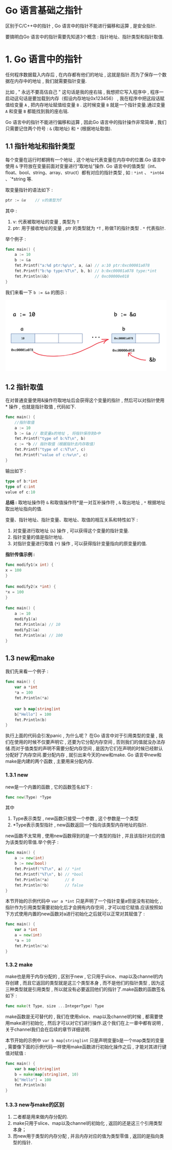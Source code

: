 # Go 语言基础之指针

区别于C/C++中的指针 , Go 语言中的指针不能进行偏移和运算 , 是安全指针.

要搞明白Go 语言中的指针需要先知道3个概念 : 指针地址、指针类型和指针取值.

# 1. Go 语言中的指针
任何程序数据载入内存后 , 在内存都有他们的地址 , 这就是指针.而为了保存一个数据在内存中的地址 , 我们就需要指针变量.

比如 , " 永远不要高估自己 " 这句话是我的座右铭 , 我想把它写入程序中 , 程序一启动这句话是要加载到内存（假设内存地址0x123456） , 我在程序中把这段话赋值给变量 `A`  , 把内存地址赋值给变量 `B` . 这时候变量 `B` 就是一个指针变量.通过变量 `A` 和变量 `B` 都能找到我的座右铭.

Go 语言中的指针不能进行偏移和运算 , 因此Go 语言中的指针操作非常简单 , 我们只需要记住两个符号 : `&` (取地址) 和 `*` (根据地址取值).

## 1.1 指针地址和指针类型
每个变量在运行时都拥有一个地址 , 这个地址代表变量在内存中的位置.Go 语言中使用 `&` 字符放在变量前面对变量进行“取地址”操作. Go 语言中的值类型（int、float、bool、string、array、struct）都有对应的指针类型 , 如 : `*int` 、 `*int64` 、`*string 等.

取变量指针的语法如下 : 

```go
ptr := &v    // v的类型为T
```

其中 :
1. v: 代表被取地址的变量 , 类型为 `T`
2. ptr: 用于接收地址的变量 , ptr 的类型就为 `*T` , 称做T的指针类型 . `*` 代表指针.

举个例子 : 

```go
func main() {
    a := 10
    b := &a
    fmt.Printf("a:%d ptr:%p\n", a, &a) // a:10 ptr:0xc00001a078
    fmt.Printf("b:%p type:%T\n", b, b) // b:0xc00001a078 type:*int
    fmt.Println(&b)                    // 0xc00000e018
}
```

我们来看一下 `b := &a` 的图示 : 

![Images/取变量地址图示.png](Images/取变量地址图示.png)

## 1.2 指针取值
在对普通变量使用&操作符取地址后会获得这个变量的指针 , 然后可以对指针使用 * 操作 , 也就是指针取值 , 代码如下.

```go
func main() {
    //指针取值
    a := 10
    b := &a // 取变量a的地址 , 将指针保存到b中
    fmt.Printf("type of b:%T\n", b)
    c := *b // 指针取值（根据指针去内存取值）
    fmt.Printf("type of c:%T\n", c)
    fmt.Printf("value of c:%v\n", c)
}
```

输出如下 : 

```go
type of b:*int
type of c:int
value of c:10
```

**总结 :**  取地址操作符 `&` 和取值操作符*是一对互补操作符 , `&` 取出地址 , `*` 根据地址取出地址指向的值.

变量、指针地址、指针变量、取地址、取值的相互关系和特性如下 : 

1. 对变量进行取地址 (`&`) 操作 , 可以获得这个变量的指针变量.
2. 指针变量的值是指针地址.
3. 对指针变量进行取值 (`*`) 操作 , 可以获得指针变量指向的原变量的值.

**指针传值示例 :** 

```go
func modify1(x int) {
x = 100
}

func modify2(x *int) {
*x = 100
}

func main() {
    a := 10
    modify1(a)
    fmt.Println(a) // 10
    modify2(&a)
    fmt.Println(a) // 100
}
```

## 1.3 new和make
我们先来看一个例子 : 

```go
func main() {
    var a *int
    *a = 100
    fmt.Println(*a)

	var b map[string]int
	b["Hello"] = 100
	fmt.Println(b)
}
```

执行上面的代码会引发panic , 为什么呢？ 在Go 语言中对于引用类型的变量 , 我们在使用的时候不仅要声明它 , 还要为它分配内存空间 , 否则我们的值就没办法存储.而对于值类型的声明不需要分配内存空间 , 是因为它们在声明的时候已经默认分配好了内存空间.要分配内存 , 就引出来今天的new和make. Go 语言中new和make是内建的两个函数 , 主要用来分配内存.

### 1.3.1 new
new是一个内置的函数 , 它的函数签名如下 : 

```go
func new(Type) *Type
```

其中 

1. Type表示类型 , new函数只接受一个参数 , 这个参数是一个类型
2. *Type表示类型指针 , new函数返回一个指向该类型内存地址的指针.

new函数不太常用 , 使用new函数得到的是一个类型的指针 , 并且该指针对应的值为该类型的零值.举个例子 : 

```go
func main() {
    a := new(int)
    b := new(bool)
    fmt.Printf("%T\n", a) // *int
    fmt.Printf("%T\n", b) // *bool
    fmt.Println(*a)       // 0
    fmt.Println(*b)       // false
}
```

本节开始的示例代码中 `var a *int` 只是声明了一个指针变量a但是没有初始化 , 指针作为引用类型需要初始化后才会拥有内存空间 , 才可以给它赋值.应该按照如下方式使用内置的new函数对a进行初始化之后就可以正常对其赋值了 : 

```go
func main() {
    var a *int
    a = new(int)
    *a = 10
    fmt.Println(*a)
}
```

### 1.3.2 make
make也是用于内存分配的 , 区别于new , 它只用于slice、map以及channel的内存创建 , 而且它返回的类型就是这三个类型本身 , 而不是他们的指针类型 , 因为这三种类型就是引用类型 , 所以就没有必要返回他们的指针了.make函数的函数签名如下 : 

```go
func make(t Type, size ...IntegerType) Type
```

make函数是无可替代的 , 我们在使用slice、map以及channel的时候 , 都需要使用make进行初始化 , 然后才可以对它们进行操作.这个我们在上一章中都有说明 , 关于channel我们会在后续的章节详细说明.

本节开始的示例中 `var b map[string]int` 只是声明变量b是一个map类型的变量 , 需要像下面的示例代码一样使用make函数进行初始化操作之后 , 才能对其进行键值对赋值 : 

```go
func main() {
    var b map[string]int
    b = make(map[string]int, 10)
    b["Hello"] = 100
    fmt.Println(b)
}
```

### 1.3.3 new与make的区别
1. 二者都是用来做内存分配的.
2. make只用于slice、map以及channel的初始化 , 返回的还是这三个引用类型本身；
3. 而new用于类型的内存分配 , 并且内存对应的值为类型零值 , 返回的是指向类型的指针.